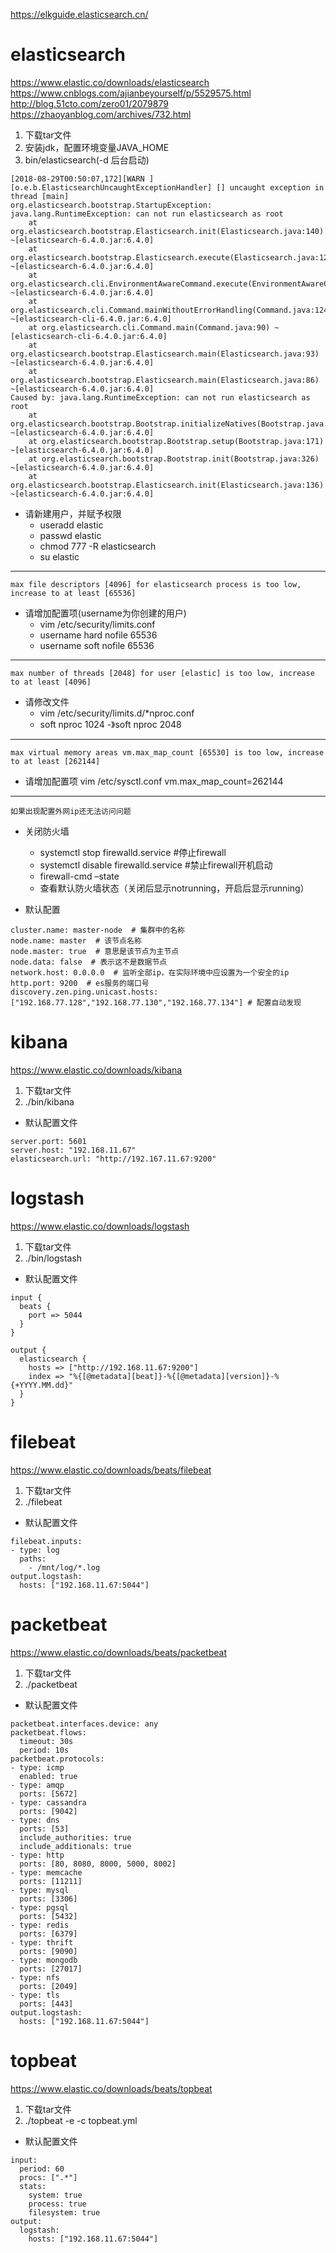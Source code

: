 https://elkguide.elasticsearch.cn/

# elasticsearch
https://www.elastic.co/downloads/elasticsearch
https://www.cnblogs.com/ajianbeyourself/p/5529575.html
http://blog.51cto.com/zero01/2079879
https://zhaoyanblog.com/archives/732.html
1. 下载tar文件
2. 安装jdk，配置环境变量JAVA_HOME
3. bin/elasticsearch(-d 后台启动)
```
[2018-08-29T00:50:07,172][WARN ][o.e.b.ElasticsearchUncaughtExceptionHandler] [] uncaught exception in thread [main]
org.elasticsearch.bootstrap.StartupException: java.lang.RuntimeException: can not run elasticsearch as root
	at org.elasticsearch.bootstrap.Elasticsearch.init(Elasticsearch.java:140) ~[elasticsearch-6.4.0.jar:6.4.0]
	at org.elasticsearch.bootstrap.Elasticsearch.execute(Elasticsearch.java:127) ~[elasticsearch-6.4.0.jar:6.4.0]
	at org.elasticsearch.cli.EnvironmentAwareCommand.execute(EnvironmentAwareCommand.java:86) ~[elasticsearch-6.4.0.jar:6.4.0]
	at org.elasticsearch.cli.Command.mainWithoutErrorHandling(Command.java:124) ~[elasticsearch-cli-6.4.0.jar:6.4.0]
	at org.elasticsearch.cli.Command.main(Command.java:90) ~[elasticsearch-cli-6.4.0.jar:6.4.0]
	at org.elasticsearch.bootstrap.Elasticsearch.main(Elasticsearch.java:93) ~[elasticsearch-6.4.0.jar:6.4.0]
	at org.elasticsearch.bootstrap.Elasticsearch.main(Elasticsearch.java:86) ~[elasticsearch-6.4.0.jar:6.4.0]
Caused by: java.lang.RuntimeException: can not run elasticsearch as root
	at org.elasticsearch.bootstrap.Bootstrap.initializeNatives(Bootstrap.java:104) ~[elasticsearch-6.4.0.jar:6.4.0]
	at org.elasticsearch.bootstrap.Bootstrap.setup(Bootstrap.java:171) ~[elasticsearch-6.4.0.jar:6.4.0]
	at org.elasticsearch.bootstrap.Bootstrap.init(Bootstrap.java:326) ~[elasticsearch-6.4.0.jar:6.4.0]
	at org.elasticsearch.bootstrap.Elasticsearch.init(Elasticsearch.java:136) ~[elasticsearch-6.4.0.jar:6.4.0]
```
* 请新建用户，并赋予权限
  *  useradd elastic
  *  passwd elastic
  *  chmod 777 -R elasticsearch
  *  su elastic
---
```
max file descriptors [4096] for elasticsearch process is too low, increase to at least [65536]
```
* 请增加配置项(username为你创建的用户)
  *  vim /etc/security/limits.conf
  *  username hard nofile 65536
  *  username soft nofile 65536
---
```
max number of threads [2048] for user [elastic] is too low, increase to at least [4096]
```
* 请修改文件
  *  vim /etc/security/limits.d/*nproc.conf
  *  soft    nproc     1024 -》soft    nproc     2048
---
```
max virtual memory areas vm.max_map_count [65530] is too low, increase to at least [262144]
```
* 请增加配置项
vim /etc/sysctl.conf
vm.max_map_count=262144
---
```
如果出现配置外网ip还无法访问问题
```
* 关闭防火墙
  *  systemctl stop firewalld.service #停止firewall 
  *  systemctl disable firewalld.service #禁止firewall开机启动 
  *  firewall-cmd –state 
  *  查看默认防火墙状态（关闭后显示notrunning，开启后显示running）

* 默认配置
```
cluster.name: master-node  # 集群中的名称
node.name: master  # 该节点名称
node.master: true  # 意思是该节点为主节点
node.data: false  # 表示这不是数据节点
network.host: 0.0.0.0  # 监听全部ip，在实际环境中应设置为一个安全的ip
http.port: 9200  # es服务的端口号
discovery.zen.ping.unicast.hosts:["192.168.77.128","192.168.77.130","192.168.77.134"] # 配置自动发现
```

# kibana
https://www.elastic.co/downloads/kibana
1. 下载tar文件
2. ./bin/kibana
* 默认配置文件
```
server.port: 5601
server.host: "192.168.11.67"
elasticsearch.url: "http://192.167.11.67:9200"
```


# logstash
https://www.elastic.co/downloads/logstash
1. 下载tar文件
2. ./bin/logstash
* 默认配置文件
```
input {
  beats {
    port => 5044
  }
}

output {
  elasticsearch {
    hosts => ["http://192.168.11.67:9200"]
    index => "%{[@metadata][beat]}-%{[@metadata][version]}-%{+YYYY.MM.dd}"
  }
}
```

# filebeat
https://www.elastic.co/downloads/beats/filebeat
1. 下载tar文件
2. ./filebeat
* 默认配置文件
```
filebeat.inputs:
- type: log
  paths:
    - /mnt/log/*.log
output.logstash:
  hosts: ["192.168.11.67:5044"]
```

# packetbeat
https://www.elastic.co/downloads/beats/packetbeat 
1. 下载tar文件
2. ./packetbeat
* 默认配置文件
```
packetbeat.interfaces.device: any
packetbeat.flows:
  timeout: 30s
  period: 10s
packetbeat.protocols:
- type: icmp
  enabled: true
- type: amqp
  ports: [5672]
- type: cassandra
  ports: [9042]
- type: dns
  ports: [53]
  include_authorities: true
  include_additionals: true
- type: http
  ports: [80, 8080, 8000, 5000, 8002]
- type: memcache
  ports: [11211]
- type: mysql
  ports: [3306]
- type: pgsql
  ports: [5432]
- type: redis
  ports: [6379]
- type: thrift
  ports: [9090]
- type: mongodb
  ports: [27017]
- type: nfs
  ports: [2049]
- type: tls
  ports: [443]
output.logstash:
  hosts: ["192.168.11.67:5044"]
```

# topbeat
https://www.elastic.co/downloads/beats/topbeat
1. 下载tar文件
2. ./topbeat -e -c topbeat.yml
* 默认配置文件
```
input:
  period: 60
  procs: [".*"]
  stats:
    system: true
    process: true
    filesystem: true
output:
  logstash:
    hosts: ["192.168.11.67:5044"]
```